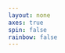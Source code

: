 ```yaml
---
layout: none
axes: true
spin: false
rainbow: false
---
```

<script src='{{ site.url }}/assets/js/three/build/three.js'></script>
<script src='{{ site.url }}/assets/js/three/modules/QuickHull.js'></script>
<script src='{{ site.url }}/assets/js/three/modules/geometries/ConvexGeometry.js'></script>
<script src='{{ site.url }}/assets/js/three/modules/controls/OrbitControls.js'></script>
<script src='polytopes/polytope.js'></script>
<style>
.polytope {
width: 100vw;
height: 100vh;
}
</style>
<div id='h1pd' class='polytope'></div>
<script>
  var simplex = [
    new THREE.Vector3(1,1,1),
    new THREE.Vector3(1,1,-1),
    new THREE.Vector3(1,-2,1),
    new THREE.Vector3(1,-2,-1),
    new THREE.Vector3(-2,1,1),
    new THREE.Vector3(-2,1,-1)
  ];
  polytope( document.getElementById( 'h1pd' ), simplex, 35,
      {{ page.axes }}, {{ page.spin }}, {{ page.rainbow }} );
</script>
